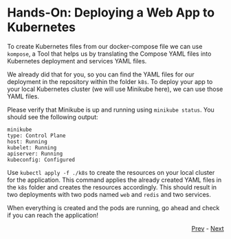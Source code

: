 # Hands-On: Deploying a Web App to Kubernetes

To create Kubernetes files from our docker-compose file we can use `kompose`, a Tool that helps us by translating the Compose YAML files into Kubernetes deployment and services YAML files.

We already did that for you, so you can find the YAML files for our deployment in the repository within the folder `k8s`. To deploy your app to your local Kubernetes cluster (we will use Minikube here), we can use those YAML files.

Please verify that Minikube is up and running using `minikube status`. You should see the following output:

```
minikube
type: Control Plane
host: Running
kubelet: Running
apiserver: Running
kubeconfig: Configured
```

Use `kubectl apply -f ./k8s` to create the resources on your local cluster for the application. This command applies the already created YAML files in the `k8s` folder and creates the resources accordingly. 
This should result in two deployments with two pods named `web` and `redis` and two services. 

When everything is created and the pods are running, go ahead and check if you can reach the application!

<div align="right">
   
   [Prev](04_intro-to-deployments.md) - [Next](06_intro-to-testing.md)
</div>
